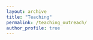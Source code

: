 ```yaml
---
layout: archive
title: "Teaching"
permalink: /teaching_outreach/
author_profile: true
---
```


<!-- {% include base_path %}

{% for post in site.teaching reversed %}
  {% include archive-single.html %}
{% endfor %} -->
